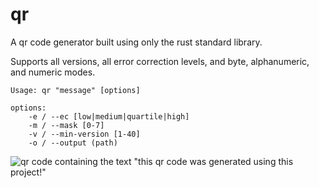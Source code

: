 # qr
A qr code generator built using only the rust standard library.

Supports all versions, all error correction levels, and byte, alphanumeric, and numeric modes.

```
Usage: qr "message" [options]

options:
    -e / --ec [low|medium|quartile|high]
    -m / --mask [0-7]
    -v / --min-version [1-40]
    -o / --output (path)
```

![qr code containing the text "this qr code was generated using this project!"](./example.png)
